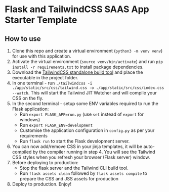 # Flask and TailwindCSS SAAS App Starter Template

## How to use

1. Clone this repo and create a virtual environment (`python3 -m venv venv`) for use with this application.
2. Activate the virtual environment (`source venv/bin/activate`) and run `pip install -r requirements.txt` to install package dependencies.
3. Download the [TailwindCSS standalone build tool](https://github.com/tailwindlabs/tailwindcss/releases/tag/v3.0.7) and place the executable in the project folder.
4. In one terminal - run `./tailwindcss -i ./app/static/src/css/tailwind.css -o ./app/static/src/css/index.css --watch`. This will start the Tailwind JIT Watcher and will compile your CSS on the fly.
5. In the second terminal - setup some ENV variables required to run the Flask application:
   - Run `export FLASK_APP=run.py` (use `set` instead of `export` for windows)
   - Run `export FLASK_ENV=development`
   - Customise the application configuration in `config.py` as per your requirements
   - Run `flask run` to start the Flask development server.
6. You can now add/remove CSS in your jinja templates, it will be auto-compiled by the compiler running in step 4. You will see the Tailwind CSS styles when you refresh your browser (Flask server) window.
7. Before deploying to production:
   - Stop the flask server and the Tailwind CLI build tool.
   - Run `flask assets clean` followed by `flask assets compile` to prepare the CSS and JSS assets for production
8. Deploy to production. Enjoy!
